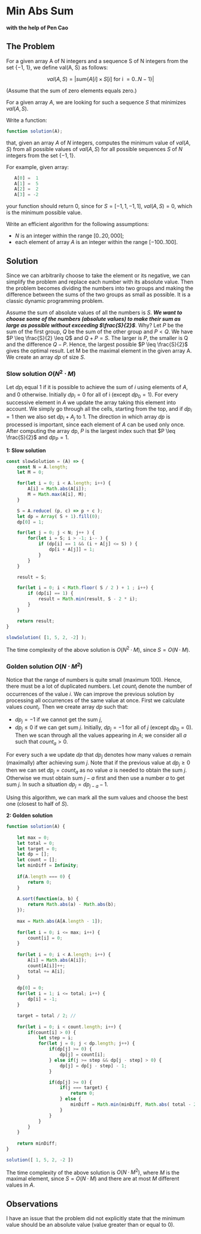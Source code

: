 # Min Abs Sum
**with the help of Pen Cao**

## The Problem

For a given array A of N integers and a sequence S of N integers from the set {−1, 1}, we define val(A, S) as follows:

$$ val(A, S) = |sum\{ A[i] \times S[i]\text{ for i }= 0..N−1 \}| $$

(Assume that the sum of zero elements equals zero.)

For a given array $A$, we are looking for such a sequence $S$ that minimizes $val(A, S)$.

Write a function:

```js
function solution(A);
```

that, given an array $A$ of $N$ integers, computes the minimum value of $val(A, S)$ from all possible values of $val(A,S)$ for all possible sequences $S$ of $N$ integers from the set $\{−1, 1\}$.

For example, given array:

```js
   A[0] =  1
   A[1] =  5
   A[2] =  2
   A[3] = -2
```

your function should return 0, since for $S = [−1, 1, −1, 1]$, $val(A, S) = 0$, which is the minimum possible value.

Write an efficient algorithm for the following assumptions:

- $N$ is an integer within the range $[0..20,000]$;
- each element of array $A$ is an integer within the range $[−100..100]$.

## Solution

Since we can arbitrarily choose to take the element or its negative, we can simplify the problem and replace each number with its absolute value. Then the problem becomes dividing the numbers into two groups and making the difference between the sums of the two groups as small as possible. It is a classic dynamic programming problem.

Assume the sum of absolute values of all the numbers is $S$. ***We want to choose some of the numbers (absolute values) to make their sum as large as possible without exceeding $\frac{S}{2}$***. Why? Let $P$ be the sum of the first group, $Q$ be the sum of the other group and $P < Q$. We have $P \leq \frac{S}{2} \leq Q$ and $Q + P = S$. The larger is $P$, the smaller is Q and the difference $Q − P$. Hence, the largest possible $P \leq \frac{S}{2}$ gives the optimal result. Let M be the maximal element in the given array A. We create an array $dp$ of size $S$.

### Slow solution $O(N^2 \cdot M)$

Let $dp_i$ equal 1 if it is possible to achieve the sum of $i$ using elements of $A$, and $0$ otherwise. Initially $dp_i = 0$ for all of i (except $dp_0 = 1$). For every successive element in $A$ we update the array taking this element into account. We simply go through all the cells, starting from the top, and if $dp_i = 1$ then we also set $dp_i + A_j$ to 1. The direction in which array $dp$ is processed is important, since each element of $A$ can be used only once. After computing the array dp, $P$ is the largest index such that $P \leq \frac{S}{2}$ and $dp_P = 1$.

**1: Slow solution**
```js
const slowSolution = (A) => {
    const N = A.length;
    let M = 0;

    for(let i = 0; i < A.length; i++) {
        A[i] = Math.abs(A[i]);
        M = Math.max(A[i], M);
    }

    S = A.reduce( (p, c) => p + c );
    let dp = Array( S + 1).fill(0);
    dp[0] = 1;

    for(let j = 0; j < N; j++ ) {
        for(let i = S; i > -1; i-- ) {
            if (dp[i] == 1 && (i + A[j] <= S) ) {
                dp[i + A[j]] = 1;
            }
        }
    }

    result = S;

    for(let i = 0; i < Math.floor( S / 2 ) + 1 ; i++) {
        if (dp[i] == 1) {
            result = Math.min(result, S - 2 * i);
        }
    }

    return result;
}

slowSolution( [1, 5, 2, -2] );
```
The time complexity of the above solution is $O(N^2 · M)$, since $S = O(N · M)$.

### Golden solution $O(N \cdot M^2)$

Notice that the range of numbers is quite small (maximum 100). Hence, there must be a lot of duplicated numbers. Let $count_i$ denote the number of occurrences of the value $i$. We can improve the previous solution by processing all occurrences of the same value at once. First we calculate values $count_i$. Then we create array $dp$ such that:
- $dp_j = −1$ if we cannot get the sum $j$,
- $dp_j \leq 0$ if we can get sum $j$.
Initially, $dp_j = −1$ for all of $j$ (except $dp_0 = 0$). Then we scan through all the values appearing in $A$; we consider all $a$ such that $count_a > 0$.

For every such a we update $dp$ that $dp_j$ denotes how many values $a$ remain (maximally) after achieving sum $j$. Note that if the previous value at $dp_j ­\geq 0$ then we can set $dp_j = count_a$ as no value $a$ is needed to obtain the sum $j$. Otherwise we must obtain sum $j − a$ first and then use a number $a$ to get sum $j$. In such a situation $dp_j = dp_{j − a} − 1$.

Using this algorithm, we can mark all the sum values and choose the best one (closest to half of $S$).

**2: Golden solution**
```js
function solution(A) {
    
    let max = 0;
    let total = 0;
    let target = 0;
    let dp = [];
    let count = [];
    let minDiff = Infinity;
    
    if(A.length === 0) {
        return 0;
    }
    
    A.sort(function(a, b) {
        return Math.abs(a) - Math.abs(b);
    });
    
    max = Math.abs(A[A.length - 1]);
    
    for(let i = 0; i <= max; i++) {
        count[i] = 0;
    }
    
    for(let i = 0; i < A.length; i++) {
        A[i] = Math.abs(A[i]);
        count[A[i]]++;
        total += A[i];
    }
    
    dp[0] = 0;
    for(let i = 1; i <= total; i++) {
        dp[i] = -1;
    }

    target = total / 2; // 
    
    for(let i = 0; i < count.length; i++) {
        if(count[i] > 0) {
            let step = i;
            for(let j = 0; j < dp.length; j++) {
                if(dp[j] >= 0) {
                    dp[j] = count[i];
                } else if(j >= step && dp[j - step] > 0) {
                    dp[j] = dp[j - step] - 1;
                }

                if(dp[j] >= 0) {
                    if(j === target) {
                        return 0;
                    } else {
                        minDiff = Math.min(minDiff, Math.abs( total - 2 * j ));
                    }
                }
            }
        }
    }
    
    return minDiff;
}

solution([ 1, 5, 2, -2 ])
```
The time complexity of the above solution is $O(N · M^2)$, where $M$ is the maximal element, since $S = O(N · M)$ and there are at most $M$ different values in $A$.

## Observations

I have an issue that the problem did not explicitly state that the minimum value should be an absolute value (value greater than or equal to 0).